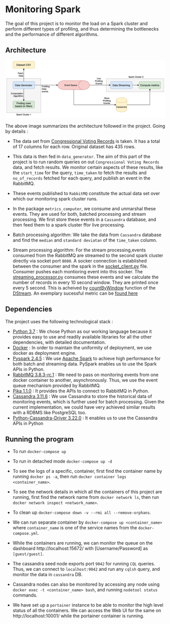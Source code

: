# Monitoring Spark

The goal of this project is to monitor the load on a Spark cluster and perform different types of profiling, and thus determining the bottlenecks and the performance of different algorithms.

## Architecture

![Architecture](resources/SparkApproach.jpg)

The above image summarizes the architecture followed in the project. Going by details :

* The data set from [Congressional Voting Records](https://www.kaggle.com/devvret/congressional-voting-records) is taken. It has a total of 17 columns for each row. Original dataset has 435 rows.

* This data is then fed in `data_generator`. The aim of this part of the project is to run random queries on out `Congressional Voting Records` data, and fetch results. We monitor certain aspects of these results, like the `start_time` for the query, `time_taken` to fetch the results and `no_of_records` fetched for each query, and publish an event in the RabbitMQ.

* These events published to `RabbitMQ` constitute the actual data set over which our monitoring spark cluster runs.

* In the package `metrics_computer`, we consume and unmarshal these events. They are used for both, batched processing and stream processing. We first store these events in a `Cassandra` database, and then feed them to a spark cluster ffor live processing.

* Batch processing algorithm: We take the data from `Cassandra` database and find the `median` and `standard deviatan` of the `time_taken` column.

* Stream processing algorithm: For the stream processing,events consumed from the RabbitMQ are streamed to the second spark cluster directly via socket port `8080`. A socker connection is established between the consumer and the spark in the [socket_client.py](metrics_computer/socket_client.py) file. Consumer pushes each montioring event into this socker. The [streaming_processor.py](metrics_computer/streaming_processor.py) consumes these events and we calculate the number of records in every 10 second window. They are printed once every 5 second. This is acheived by [countByWindow](https://spark.apache.org/docs/latest/streaming-programming-guide.html#transformations-on-dstreams) function of the [DStream](https://spark.apache.org/docs/latest/streaming-programming-guide.html#discretized-streams-dstreams). An exemplary sucessful metric can be [found here](https://github.com/rug-sc/2020_group_06_s4210875_s4199456_s4208110/blob/stream-batch-processing/resources/success.log#L3739)


## Dependencies

The project uses the following technological stack :

* [Python 3.7](https://www.python.org/downloads/release/python-370/) : We chose Python as our working language because it provides easy to use and readily available libraries for all the other dependencies, with detailed documentation.
* [Docker](https://www.docker.com/) : In order to maintain the uniformity of deployment, we use docker as deployment engine.
* [Pyspark 2.4.5](https://spark.apache.org/docs/latest/) : We use [Apache Spark](https://spark.apache.org/) to achieve high performance for both batch and streaming data. PySpark enables us to use the Spark APIs in Python.
* [RabbitMQ 3.8.3-rc.1](https://github.com/rabbitmq/rabbitmq-server/releases/tag/v3.8.3-rc.1) : We need to pass on monitoring events from one docker container to another, asynchronously. Thus, we use the event queue mechanism provided by RabbitMQ.
* [Pika 1.1.0](https://github.com/pika/pika) : It provides the APIs to connect to RabbitMQ in Python.
* [Cassandra 3.11.6](http://cassandra.apache.org/) : We use Cassandra to store the historical data of monitoring events, which is further used for batch processing. Given the current implementation, we could have very achieved similar results with a RDBMS like PostgreSQL too.
* [Python-Cassandra-Driver 3.22.0](https://docs.datastax.com/en/developer/python-driver/3.22/) : It enables us to use the Cassandra APIs in Python

## Running the program

* To run `docker-compose up`

* To run in detached mode `docker-compose up -d`

* To see the logs of a specific, container, first find the container name by running `docker ps -a`, then run `docker container logs <container_name>`.

* To see the network details in which all the containers of this project are running, first find the network name from `docker network ls`, then run `docker network inspect <network_name>`.

* To clean up `docker-compose down -v --rmi all --remove-orphans`.

* We can run separate container by `docker-compose up <container_name>` where `container_name` is one of the service names from the `docker-compose.yml`.

* While the containers are running, we can monitor the queue on the dashboard http://localhost:15672/ with [Username/Password] as `[guest/guest]`.

* The cassandra seed node exports port `9042` for running `CQL` queries. Thus, we can connect to `localhost:9042` and run any `cqlsh` query, and monitor the data in `cassandra` DB.

* Cassandra nodes can also be monitored by accessing any node using `docker exec -t <container_name> bash`, and running `nodetool status` commands.

* We have set up a `portainer` instance to be able to monitor the high level status of all the containers. We can access the Web UI for the same on http://localhost:10001/ while the portainer container is running.

